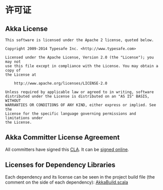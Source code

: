 # 许可证

Akka License
------------

    This software is licensed under the Apache 2 license, quoted below.

    Copyright 2009-2014 Typesafe Inc. <http://www.typesafe.com>

    Licensed under the Apache License, Version 2.0 (the "License"); you may not
    use this file except in compliance with the License. You may obtain a copy of
    the License at

        http://www.apache.org/licenses/LICENSE-2.0

    Unless required by applicable law or agreed to in writing, software
    distributed under the License is distributed on an "AS IS" BASIS, WITHOUT
    WARRANTIES OR CONDITIONS OF ANY KIND, either express or implied. See the
    License for the specific language governing permissions and limitations under
    the License.

Akka Committer License Agreement
--------------------------------

All committers have signed this [CLA](http://www.typesafe.com/contribute/current-cla).
It can be [signed online](http://www.typesafe.com/contribute/cla).

Licenses for Dependency Libraries
---------------------------------

Each dependency and its license can be seen in the project build file (the comment on the side of each dependency):
[AkkaBuild.scala](http://github.com/akka/akka/tree/v2.3.6/project/AkkaBuild.scala#L1054)


